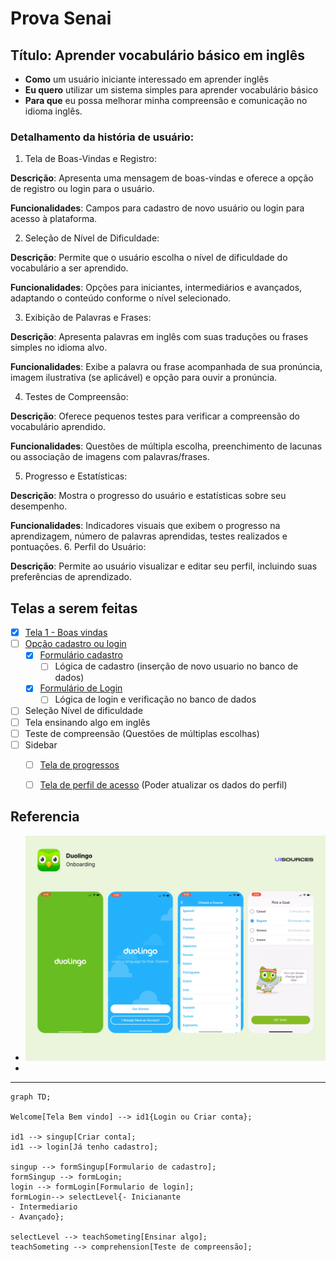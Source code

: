 # Prova Senai

## Título: Aprender vocabulário básico em inglês

- **Como** um usuário iniciante interessado em aprender inglês
- **Eu quero** utilizar um sistema simples para aprender vocabulário básico
- **Para que** eu possa melhorar minha compreensão e comunicação no idioma inglês.

### Detalhamento da história de usuário:

1. Tela de Boas-Vindas e Registro:

**Descrição**: Apresenta uma mensagem de boas-vindas e oferece a opção de registro ou login para o usuário.

**Funcionalidades**: Campos para cadastro de novo usuário ou login para acesso à plataforma.

2. Seleção de Nível de Dificuldade:

**Descrição**: Permite que o usuário escolha o nível de dificuldade do vocabulário a ser aprendido.

**Funcionalidades**: Opções para iniciantes, intermediários e avançados, adaptando o conteúdo conforme o nível selecionado.

3. Exibição de Palavras e Frases:

**Descrição**: Apresenta palavras em inglês com suas traduções ou frases simples no idioma alvo.

**Funcionalidades**: Exibe a palavra ou frase acompanhada de sua pronúncia, imagem ilustrativa (se aplicável) e opção para ouvir a pronúncia.

4. Testes de Compreensão:

**Descrição**: Oferece pequenos testes para verificar a compreensão do vocabulário aprendido.

**Funcionalidades**: Questões de múltipla escolha, preenchimento de lacunas ou associação de imagens com palavras/frases.

5. Progresso e Estatísticas:

**Descrição**: Mostra o progresso do usuário e estatísticas sobre seu desempenho.

**Funcionalidades**: Indicadores visuais que exibem o progresso na aprendizagem, número de palavras aprendidas, testes realizados e pontuações.
6. Perfil do Usuário:

**Descrição**: Permite ao usuário visualizar e editar seu perfil, incluindo suas preferências de aprendizado.



## Telas a serem feitas
- [x] [Tela 1 - Boas vindas](/prova_senai/lib/pages/onboard.page.dart)
- [ ] [Opção cadastro ou login](/prova_senai/lib/pages/onboard.page.dart)
	- [x] [Formulário cadastro](/prova_senai/lib/pages/singup.page.dart)
        - [ ] Lógica de cadastro (inserção de novo usuario no banco de dados)
	- [x] [Formulário de Login](/prova_senai/lib/pages/login.page.dart)
        - [ ] Lógica de login e verificação no banco de dados
- [ ] Seleção Nível de dificuldade
- [ ] Tela ensinando algo em inglês
- [ ] Teste de compreensão (Questões de múltiplas escolhas)
- [ ] Sidebar
    - [ ] [Tela de progressos](/prova_senai/lib/pages/progress.dart)
    - [ ] [Tela de perfil de acesso](/prova_senai/lib/pages/profile.dart)
        (Poder atualizar os dados do perfil)


## Referencia
- ![Alt text](/prova_senai/assets/image01.png)
- 


---

```mermaid
graph TD;

Welcome[Tela Bem vindo] --> id1{Login ou Criar conta};

id1 --> singup[Criar conta];
id1 --> login[Já tenho cadastro];

singup --> formSingup[Formulario de cadastro];
formSingup --> formLogin;
login --> formLogin[Formulario de login];
formLogin--> selectLevel{- Inicianante
- Intermediario
- Avançado};

selectLevel --> teachSometing[Ensinar algo];
teachSometing --> comprehension[Teste de compreensão];
```